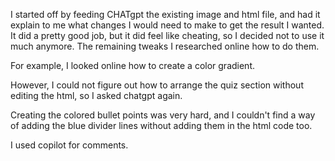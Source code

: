 I started off by feeding CHATgpt the existing image and html file, and had it explain to me what changes I would need to make to get the result I wanted. It did a pretty good job, but it did feel like cheating, so I decided not to use it much anymore. The remaining tweaks I researched online how to do them.

For example, I looked online how to create a color gradient.

However, I could not figure out how to arrange the quiz section without editing the html, so I asked chatgpt again.

Creating the colored bullet points was very hard, and I couldn't find a way of adding the blue divider lines without adding them in the html code too.

I used copilot for comments.